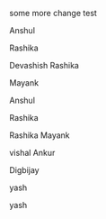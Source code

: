 some more change
test





Anshul

Rashika



Devashish
Rashika

Mayank



Anshul



Rashika



Rashika
Mayank

vishal
Ankur





Digbijay


yash

yash
